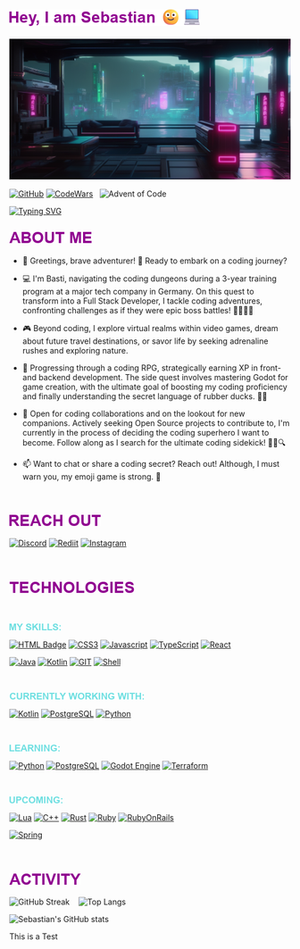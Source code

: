 
![Hi](./src/ReadmeImages/Sebastian.png)
---


![alt Future City](./src/ReadmeImages/futureCity.png)

[![GitHub](https://img.shields.io/badge/GitHub-100000?style=for-the-badge&logo=github&logoColor=white)](https://github.com/CaptainKorsika)
[![CodeWars](https://img.shields.io/badge/Codewars-B1361E?style=for-the-badge&logo=Codewars&logoColor=white)](https://www.codewars.com/users/CaptainKorsika)&nbsp;&nbsp;
![Advent of Code](https://img.shields.io/badge/Advent%20of%20Code-78-%23red?style=flat-square&logo=adventofcode&labelColor=61c4c6&color=b01e7e)&nbsp;&nbsp;


[![Typing SVG](https://readme-typing-svg.demolab.com?font=Fira+Code&pause=1000&color=61c4c6&background=FFFFFF00&vCenter=false&random=false&width=435&lines=SOFTWARE+DEVELOPER;PROBLEM+SOLVER;GAMER)](https://git.io/typing-svg)


![About Me](./src/ReadmeImages/AboutMe.png)
---

- 🌟 Greetings, brave adventurer! 🏰  Ready to embark on a coding journey?

- 💻 I'm Basti, navigating the coding dungeons during a 3-year training program at a major tech company in Germany. On this quest to transform into a Full Stack Developer, I tackle coding adventures, confronting challenges as if they were epic boss battles! 🚀🕵️‍♂️✨

- 🎮 Beyond coding, I explore virtual realms within video games, dream about future travel destinations, or savor life by seeking adrenaline rushes and exploring nature.

- 🌱 Progressing through a coding RPG, strategically earning XP in front- and backend development. The side quest involves mastering Godot for game creation, with the ultimate goal of boosting my coding proficiency and finally understanding the secret language of rubber ducks. 🦆🚀

- 💞️ Open for coding collaborations and on the lookout for new companions. Actively seeking Open Source projects to contribute to, I'm currently in the process of deciding the coding superhero I want to become. Follow along as I search for the ultimate coding sidekick! 🦸‍♂️🔍

- 📫 Want to chat or share a coding secret? Reach out! Although, I must warn you, my emoji game is strong. 🚀  

&nbsp;

![Reach Out](./src/ReadmeImages/ReachOut.png)
---


[![Discord](https://img.shields.io/badge/Discord-7289DA?style=for-the-badge&logo=discord&logoColor=white)](https://discord.gg/c3v8qXvcxN)
[![Rediit](https://img.shields.io/badge/Reddit-FF4500?style=for-the-badge&logo=Reddit&logoColor=white)](https://www.reddit.com/user/Cpt_Korsika)
[![Instagram](https://img.shields.io/badge/Instagram-E4405F?style=for-the-badge&logo=instagram&logoColor=white)](https://www.instagram.com/basti.jw/)
<!--- ![LinkedIn](https://img.shields.io/badge/LinkedIn-0077B5?style=for-the-badge&logo=linkedin&logoColor=white)  --->

&nbsp;

![Technologies](./src/ReadmeImages/Technologies.png)
---

&nbsp;

![My Skills](./src/ReadmeImages/MySkills.png)


[![HTML Badge](https://img.shields.io/badge/HTML5-E34F26?style=for-the-badge&logo=html5&logoColor=white)](https://developer.mozilla.org/en-US/docs/Web/HTML)
[![CSS3](	https://img.shields.io/badge/CSS3-1572B6?style=for-the-badge&logo=css3&logoColor=white)](https://developer.mozilla.org/en-US/docs/Web/CSS)
[![Javascript](https://img.shields.io/badge/JavaScript-F7DF1E?style=for-the-badge&logo=javascript&logoColor=black)](https://developer.mozilla.org/en-US/docs/Web/JavaScript)
[![TypeScript](https://img.shields.io/badge/TypeScript-007ACC?style=for-the-badge&logo=typescript&logoColor=white)](https://www.typescriptlang.org/docs/)
[![React](https://img.shields.io/badge/React-20232A?style=for-the-badge&logo=react&logoColor=61DAFB)](https://react.dev/)

[![Java](https://img.shields.io/badge/Java-ED8B00?style=for-the-badge&logo=openjdk&color=white)](https://docs.oracle.com/javase/tutorial/java/)
[![Kotlin](https://img.shields.io/badge/Kotlin-0095D5?&style=for-the-badge&logo=kotlin&logoColor=white&color=purple)](https://kotlinlang.org/docs/home.html)
[![GIT](https://img.shields.io/badge/GIT-E44C30?style=for-the-badge&logo=git&logoColor=white)](https://git-scm.com/docs)
[![Shell](https://img.shields.io/badge/Shell_Script-121011?style=for-the-badge&logo=gnu-bash&logoColor=white)](https://www.gnu.org/savannah-checkouts/gnu/bash/manual/bash.html)

&nbsp;


![Currently Working With](./src/ReadmeImages/CurrentWork.png)

[![Kotlin](https://img.shields.io/badge/Kotlin-0095D5?&style=for-the-badge&logo=kotlin&logoColor=white&color=purple)](https://kotlinlang.org/docs/home.html)
[![PostgreSQL](https://img.shields.io/badge/PostgreSQL-316192?style=for-the-badge&logo=postgresql&logoColor=white)](https://www.postgresql.org/docs/)
[![Python](https://img.shields.io/badge/Python-14354C?style=for-the-badge&logo=python&logoColor=white&color=mediumseagreen)](https://www.python.org/doc/)

&nbsp;

![Learning](./src/ReadmeImages/Learning.png)

[![Python](https://img.shields.io/badge/Python-14354C?style=for-the-badge&logo=python&logoColor=white&color=mediumseagreen)](https://www.python.org/doc/)
[![PostgreSQL](https://img.shields.io/badge/PostgreSQL-316192?style=for-the-badge&logo=postgresql&logoColor=white)](https://www.postgresql.org/docs/)
[![Godot Engine](https://img.shields.io/badge/GODOT-%23FFFFFF.svg?style=for-the-badge&logo=godot-engine)](https://docs.godotengine.org/en/stable/index.html)
[![Terraform](https://img.shields.io/badge/terraform-%235835CC.svg?style=for-the-badge&logo=terraform&logoColor=white)](https://developer.hashicorp.com/terraform/docs)

&nbsp;

![Upcoming](./src/ReadmeImages/Upcoming.png)

[![Lua](https://img.shields.io/badge/Lua-2C2D72?style=for-the-badge&logo=lua&logoColor=white)](https://www.lua.org/docs.html)
[![C++](https://img.shields.io/badge/C%2B%2B-00599C?style=for-the-badge&logo=c%2B%2B&logoColor=white)](https://devdocs.io/cpp/)
[![Rust](https://img.shields.io/badge/Rust-000000?style=for-the-badge&logo=rust&logoColor=white)](https://doc.rust-lang.org/beta/)
[![Ruby](https://img.shields.io/badge/Ruby-CC342D?style=for-the-badge&logo=ruby&logoColor=white)](https://ruby-doc.org/)
[![RubyOnRails](https://img.shields.io/badge/Ruby_on_Rails-CC0000?style=for-the-badge&logo=ruby-on-rails&logoColor=white)](https://guides.rubyonrails.org/)

[![Spring](https://img.shields.io/badge/Spring-6DB33F?style=for-the-badge&logo=spring&logoColor=white)](https://docs.spring.io/spring-framework/reference/index.html)


&nbsp;

![Activity](./src/ReadmeImages/Activity.png)
---

<!--- Streak, Stats. Most Used Languages, Awards --->

![GitHub Streak](https://streak-stats.demolab.com?user=CaptainKorsika&theme=shadow-purple&border_radius=5&mode=weekly&hide_border=true&currStreakNum=61c4c6&fire=e13cba&sideNums=61c4c6&currStreakLabel=e13cba&sideLabels=e13cba&dates=61c4c6)&nbsp;&nbsp;&nbsp;
![Top Langs](https://github-readme-stats-nu-ten-19.vercel.app/api/top-langs/?username=CaptainKorsika&layout=compact&hide_border=true&bg_color=00000000&text_color=61c4c6&title_color=e13cba&icon_color=000000&exclude_repo=github-readme-streak-stats)

![Sebastian's GitHub stats](https://github-readme-stats-nu-ten-19.vercel.app/api?username=CaptainKorsika&hide_title=true&title_color=570182&bg_color=81018200&icon_color=e13cba&theme=radical&border_color=57018200&text_color=61c4c6&show_icons=true&theme=radical)




This is a Test
